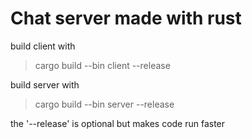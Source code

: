 # Chat server made with rust
build client with
>cargo build --bin client --release

build server with
>cargo build --bin server --release

the '--release' is optional but makes code run faster
